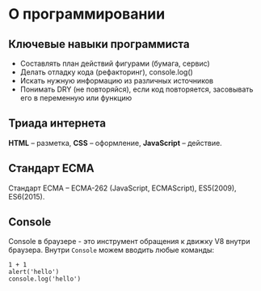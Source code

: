 # О программировании
## Ключевые навыки программиста

* Составлять план действий фигурами (бумага, сервис)
* Делать отладку кода (рефакторинг), console.log()
* Искать нужную информацию из различных источников
* Понимать DRY (не повторяйся), если код повторяется, засовывать его в переменную или функцию

## Триада интернета
**HTML** &ndash; разметка, **CSS** &ndash; оформление, **JavaScript** &ndash; действие.

## Стандарт ECMA
Стандарт ECMA &ndash; ECMA-262 (JavaScript, ECMAScript), ES5(2009), ES6(2015).

## Console
Console в браузере - это инструмент обращения к движку V8 внутри браузера. Внутри `Console` можем вводить любые команды:

    1 + 1
    alert('hello')
    console.log('hello')